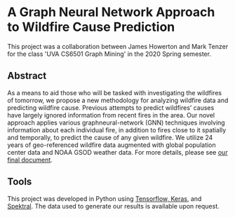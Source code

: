 # A Graph Neural Network Approach to Wildfire Cause Prediction
This project was a collaboration between James Howerton and Mark Tenzer for the class 'UVA CS6501 Graph Mining' in the 2020 Spring semester.
## Abstract
As a means to aid those who will be tasked with investigating the
wildfires of tomorrow, we propose a new methodology for analyzing
wildfire data and predicting wildfire cause. Previous attempts to
predict wildfires’ causes have largely ignored information from
recent fires in the area. Our novel approach applies various graphneural-network (GNN) techniques involving information about
each individual fire, in addition to fires close to it spatially and
temporally, to predict the cause of any given wildfire. We utilize
24 years of geo-referenced wildfire data augmented with global
population center data and NOAA GSOD weather data. For more details, please see [our final document](.\documents\A_Graph_Neural_Network_Approach_to_Wildfire_Cause_Prediction.pdf).
## Tools
This project was developed in Python using [Tensorflow, Keras](https://www.tensorflow.org/guide/keras), and [Spektral](https://spektral.graphneural.network/). The data used to generate our results is available upon request.